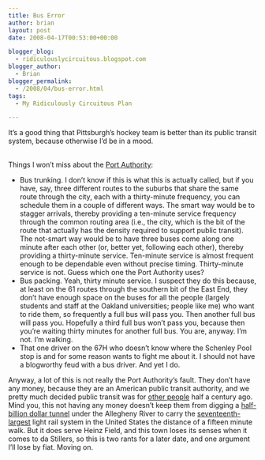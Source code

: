 ```yaml
---
title: Bus Error
author: brian
layout: post
date: 2008-04-17T00:53:00+00:00

blogger_blog:
  - ridiculouslycircuitous.blogspot.com
blogger_author:
  - Brian
blogger_permalink:
  - /2008/04/bus-error.html
tags:
  - My Ridiculously Circuitous Plan

---
```

<span>It&#8217;s a good thing that Pittsburgh&#8217;s hockey team is better than its public transit system, because otherwise I&#8217;d be in a mood.</span>

<div>
  <span><br /></span>
</div>

<div>
  <span>Things I won&#8217;t miss about the <a href="http://www.portauthority.org/paac/">Port Authority</a>:</span>
</div>

<div>
  <ul>
    <li>
      <span><span>Bus trunking</span>. I don&#8217;t know if this is what this is actually called, but if you have, say, three different routes to the suburbs that share the same route through the city, each with a thirty-minute frequency, you can schedule them in a couple of different ways. The smart way would be to stagger arrivals, thereby providing a ten-minute service frequency through the common routing area (i.e., the city, which is the bit of the route that actually has the density required to support public transit). The not-smart way would be to have three buses come along one minute after each other (or, better yet, following each other), thereby providing a thirty-minute service. Ten-minute service is almost frequent enough to be dependable even without precise timing. Thirty-minute service is not. Guess which one the Port Authority uses?</span>
    </li>
    <li>
      <span><span>Bus packing</span>. Yeah, thirty minute service. I suspect they do this because, at least on the 61 routes through the southern bit of the East End, they don&#8217;t have enough space on the buses for all the people (largely students and staff at the Oakland universities; people like me) who want to ride them, so frequently a full bus will pass you. Then another full bus will pass you. Hopefully a third full bus won&#8217;t pass you, because then you&#8217;re waiting thirty minutes for another full bus. You are, anyway. I&#8217;m not. I&#8217;m walking.</span>
    </li>
    <li>
      <span><span>That one driver on the 67H who doesn&#8217;t know where the Schenley Pool stop is and for some reason wants to fight me about it.</span> I should not have a blogworthy feud with a bus driver. And yet I do.</span>
    </li>
  </ul>
  
  <p>
    <span>Anyway, a lot of this is not really the Port Authority&#8217;s fault. They don&#8217;t have any money, because they are an American public transit authority, and we pretty much decided public transit was for <a href="http://www.theonion.com/content/node/38644">other people</a> half a century ago. Mind you, this not having any money doesn&#8217;t keep them from digging a <a href="http://www.theboretotheshore.com/">half-billion dollar tunnel</a> under the Allegheny River to carry the <a href="http://www.portauthority.org/PAAC/CustomerInfo/BuswaysandT/LightRailTransitSystem/TQuickFacts/tabid/187/Default.aspx">seventeenth-largest</a> light rail system in the United States the distance of a fifteen minute walk. But it does serve Heinz Field, and this town loses its senses when it comes to da Stillers, so this is two rants for a later date, and one argument I&#8217;ll lose by fiat. Moving on.</span></div>